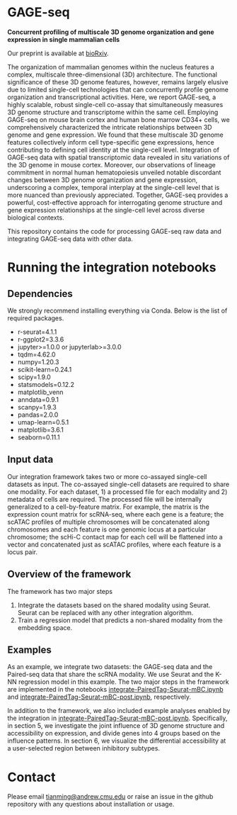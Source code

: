 # GAGE-seq

__Concurrent profiling of multiscale 3D genome organization and gene expression in single mammalian cells__

Our preprint is available at [bioRxiv](https://doi.org/10.1038/s41588-022-01256-z).

The organization of mammalian genomes within the nucleus features a complex, multiscale three-dimensional (3D) architecture. The functional significance of these 3D genome features, however, remains largely elusive due to limited single-cell technologies that can concurrently profile genome organization and transcriptional activities. Here, we report GAGE-seq, a highly scalable, robust single-cell co-assay that simultaneously measures 3D genome structure and transcriptome within the same cell. Employing GAGE-seq on mouse brain cortex and human bone marrow CD34+ cells, we comprehensively characterized the intricate relationships between 3D genome and gene expression. We found that these multiscale 3D genome features collectively inform cell type-specific gene expressions, hence contributing to defining cell identity at the single-cell level. Integration of GAGE-seq data with spatial transcriptomic data revealed in situ variations of the 3D genome in mouse cortex. Moreover, our observations of lineage commitment in normal human hematopoiesis unveiled notable discordant changes between 3D genome organization and gene expression, underscoring a complex, temporal interplay at the single-cell level that is more nuanced than previously appreciated. Together, GAGE-seq provides a powerful, cost-effective approach for interrogating genome structure and gene expression relationships at the single-cell level across diverse biological contexts.

This repository contains the code for processing GAGE-seq raw data and integrating GAGE-seq data with other data.

# Running the integration notebooks

## Dependencies

We strongly recommend installing everything via Conda. Below is the list of required packages.

- r-seurat=4.1.1
- r-ggplot2=3.3.6
- jupyter>=1.0.0 or jupyterlab>=3.0.0
- tqdm=4.62.0
- numpy=1.20.3
- scikit-learn=0.24.1
- scipy=1.9.0
- statsmodels=0.12.2
- matplotlib_venn
- anndata=0.9.1
- scanpy=1.9.3
- pandas=2.0.0
- umap-learn=0.5.1
- matplotlib=3.6.1
- seaborn=0.11.1

## Input data

Our integration framework takes two or more co-assayed single-cell datasets as input. The co-assayed single-cell datasets are required to share one modality. For each dataset, 1) a processed file for each modality and 2) metadata of cells are required. The processed file will be internally generalized to a cell-by-feature matrix. For example, the matrix is the expression count matrix for scRNA-seq, where each gene is a feature; the scATAC profiles of multiple chromosomes will be concatenated along chromosomes and each feature is one genomic locus at a particular chromosome; the scHi-C contact map for each cell will be flattened into a vector and concatenated just as scATAC profiles, where each feature is a locus pair.

## Overview of the framework

The framework has two major steps
1. Integrate the datasets based on the shared modality using Seurat. Seurat can be replaced with any other integration algorithm.
1. Train a regression model that predicts a non-shared modality from the embedding space.

## Examples

As an example, we integrate two datasets: the GAGE-seq data and the Paired-seq data that share the scRNA modality. We use Seurat and the K-NN regression model in this example. The two major steps in the framework are implemented in the notebooks [integrate-PairedTag-Seurat-mBC.ipynb](./scripts_analysis/integrate-PairedTag-Seurat-mBC.ipynb) and [integrate-PairedTag-Seurat-mBC-post.ipynb](./scripts_analysis/integrate-PairedTag-Seurat-mBC-post.ipynb), respectively.

In addition to the framework, we also included example analyses enabled by the integration in [integrate-PairedTag-Seurat-mBC-post.ipynb](./scripts_analysis/integrate-PairedTag-Seurat-mBC-post.ipynb). Specifically, in section 5, we investigate the joint influence of 3D genome structure and accessibility on expression, and divide genes into 4 groups based on the influence patterns. In section 6, we visualize the differential accessibility at a user-selected region between inhibitory subtypes.

# Contact
Please email [tianming@andrew.cmu.edu](tianming@andrew.cmu.edu) or raise an issue in the github repository with any questions about installation or usage.
